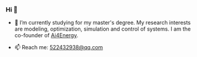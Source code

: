 ### Hi 👋

- 🔭 I’m currently studying for my master's degree. My research interests are modeling, optimization, simulation and control of systems. I am the co-founder of [Ai4Energy](https://github.com/ai4energy).

- 📫 Reach me: 522432938@qq.com
